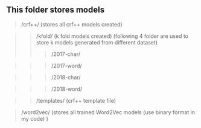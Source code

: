 ## This folder stores models

> /crf++/ (stores all crf++ models created)

> > /kfold/ (k fold models created)
(following 4 folder are used to store k models generated from different dataset)
> > > /2017-char/

> > > /2017-word/

> > > /2018-char/

> > > /2018-word/


> > /templates/ (crf++ template file)


> /word2vec/ (stores all trained Word2Vec models (use binary format in my code) )

